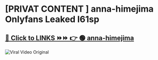 
 # [PRIVAT CONTENT ] anna-himejima Onlyfans Leaked l61sp

## <h2><a href="https://clipsfans.com/anna-himejima&ref=git">🔗 Click to LINKS ⏩⏩ 👉 🟢 anna-himejima </a></h2>

<a href="https://clipsfans.com/anna-himejima&ref=git" rel="nofollow" data-target="animated-image.originalLink"><img src="https://i.ibb.co.com/xMMVF88/686577567.gif" alt="Viral Video Original" style="max-width: 100%; display: inline-block;" data-target="animated-image.originalImage"></a>

